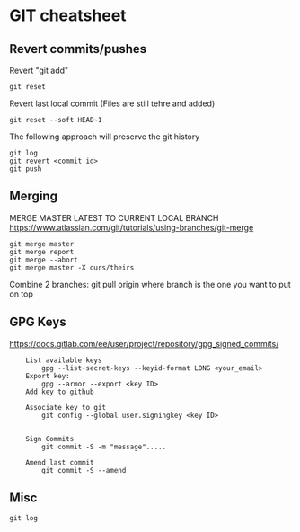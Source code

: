 # GIT cheatsheet



## Revert commits/pushes

Revert "git add"

    git reset
	
Revert last local commit (Files are still tehre and added)

    git reset --soft HEAD~1

The following approach will preserve the git history

    git log
    git revert <commit id>
    git push


## Merging

MERGE MASTER LATEST TO CURRENT LOCAL BRANCH
    https://www.atlassian.com/git/tutorials/using-branches/git-merge

    git merge master
    git merge report
    git merge --abort
    git merge master -X ours/theirs
	
Combine 2 branches:
	git pull origin <branch> where branch is the one you want to put on top
	


## GPG Keys
https://docs.gitlab.com/ee/user/project/repository/gpg_signed_commits/

```
    List available keys
        gpg --list-secret-keys --keyid-format LONG <your_email>
    Export key:
        gpg --armor --export <key ID>
    Add key to github

    Associate key to git 
        git config --global user.signingkey <key ID>


    Sign Commits
        git commit -S -m "message".....

    Amend last commit
        git commit -S --amend

```



## Misc

	git log

	
